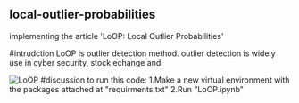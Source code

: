 ## local-outlier-probabilities
implementing the article 'LoOP: Local Outlier Probabilities'

#intrudction
LoOP is outlier detection method.
outlier detection is widely use in cyber security, stock echange and 

![LoOP](https://user-images.githubusercontent.com/71435004/178737862-abe70e5c-5bf5-40aa-b5d2-9a04b5dfb778.jpeg)
#discussion
to run this code:
1.Make a new virtual environment with the packages attached at "requirments.txt"
2.Run "LoOP.ipynb"
